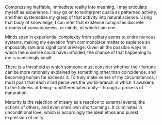 Compressing ineffable, immediate reality into meaning, I may articulate myself as experience. I may go on to reinterpret qualia as patterned activity, and then systematize my grasp of that activity into natural science. Using that body of knowledge, I can infer that existence comprises discrete streams of consciousness, or minds, of which I am one.

Minds span in experiential complexity from solitary atoms to entire nervous systems, making my elevation from commonplace matter to sapience an impossibly rare and significant privilege. Given all the possible ways in which the universe could have unfolded, the chance of that happening to me is vanishingly small.

There is a threshold at which someone must consider whether their fortune can be more rationally explained by something other than coincidence, and becoming human far exceeds it. To truly make sense of my circumstances, I must posit that each mind perceives the world-branch in which it awakens to the fullness of being--undifferentiated unity--through a process of maturation.

Maturity is the rejection of misery as a reaction to external events, the actions of others, and even one’s own shortcomings. It culminates in unconditional love, which is accordingly the ideal ethos and purest expression of unity.
